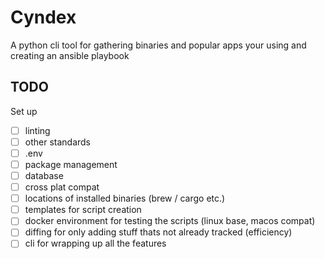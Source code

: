 # Cyndex
A python cli tool for gathering binaries and popular apps your using and creating an ansible playbook

## TODO

Set up

- [ ] linting
- [ ] other standards
- [ ] .env
- [ ] package management
- [ ] database
- [ ] cross plat compat
- [ ] locations of installed binaries (brew / cargo etc.)
- [ ] templates for script creation
- [ ] docker environment for testing the scripts (linux base, macos compat)
- [ ] diffing for only adding stuff thats not already tracked (efficiency)
- [ ] cli for wrapping up all the features
